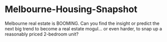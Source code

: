 # Melbourne-Housing-Snapshot
Melbourne real estate is BOOMING. Can you find the insight or predict the next big trend to become a real estate mogul… or even harder, to snap up a reasonably priced 2-bedroom unit?
